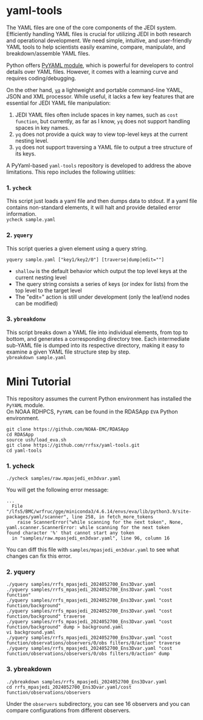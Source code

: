 # yaml-tools

The YAML files are one of the core components of the JEDI system. Efficiently handling YAML files is crucial for utilizing JEDI in both research and operational development. We need simple, intuitive, and user-friendly YAML tools to help scientists easily examine, compare, manipulate, and breakdown/assemble YAML files.

Python offers [PyYAML module](https://pypi.org/project/PyYAML/), which is powerful for developers to control details over YAML files. However, it comes with a learning curve and requires coding/debugging.

On the other hand, [`yq`](https://github.com/mikefarah/yq) a lightweight and portable command-line YAML, JSON and XML processor. While useful, it lacks a few key features that are essential for JEDI YAML file manipulation:   
1. JEDI YAML files often include spaces in key names, such as `cost function`, but currently, as far as I know, `yq` does not support handling spaces in key names.
2. `yq` does not provide a quick way to view top-level keys at the current nesting level.
3. `yq` does not support traversing a YAML file to output a tree structure of its keys.

A PyYaml-based `yaml-tools` repository is developed to address the above limitations. This repo includes the following utilities:
### 1. `ycheck`
This script just loads a yaml file and then dumps data to stdout. If a yaml file contains non-standard elements, it will halt and provide detailed error information.   
`ycheck sample.yaml`
### 2. `yquery`
This script queries a given element using a query string.   
```
yquery sample.yaml ["key1/key2/0"] [traverse|dump|edit=""]
```
- `shallow` is the default behavior which output the top level keys at the current nesting level
- The query string consists a series of keys (or index for lists) from the top level to the target level
- The "edit=" action is still under development (only the leaf/end nodes can be modified)
### 3. `ybreakdonw`
This script breaks down a YAML file into individual elements, from top to bottom, and generates a corresponding directory tree. Each intermediate sub-YAML file is dumped into its respective directory, making it easy to examine a given YAML file structure step by step.   
`ybreakdown sample.yaml`

# Mini Tutorial
This repository assumes the current Python environment has installed the `PyYAML` module.   
On NOAA RDHPCS, `PyYAML` can be found in the RDASApp `EVA` Python environment.
```
git clone https://github.com/NOAA-EMC/RDASApp
cd RDASApp
source ush/load_eva.sh
git clone https://github.com/rrfsx/yaml-tools.git
cd yaml-tools
```
### 1. ycheck
```
./ycheck samples/raw.mpasjedi_en3dvar.yaml
```
You will get the following error message:
```
...
  File "/lfs5/BMC/wrfruc/gge/miniconda3/4.6.14/envs/eva/lib/python3.9/site-packages/yaml/scanner", line 258, in fetch_more_tokens
    raise ScannerError("while scanning for the next token", None,
yaml.scanner.ScannerError: while scanning for the next token
found character '%' that cannot start any token
  in "samples/raw.mpasjedi_en3dvar.yaml", line 96, column 16
```
You can diff this file with `samples/mpasjedi_en3dvar.yaml` to see what changes can fix this error.
### 2. yquery
```
./yquery samples/rrfs_mpasjedi_2024052700_Ens3Dvar.yaml
./yquery samples/rrfs_mpasjedi_2024052700_Ens3Dvar.yaml "cost function"
./yquery samples/rrfs_mpasjedi_2024052700_Ens3Dvar.yaml "cost function/background"
./yquery samples/rrfs_mpasjedi_2024052700_Ens3Dvar.yaml "cost function/background" traverse
./yquery samples/rrfs_mpasjedi_2024052700_Ens3Dvar.yaml "cost function/background" dump > background.yaml
vi background.yaml
./yquery samples/rrfs_mpasjedi_2024052700_Ens3Dvar.yaml "cost function/observations/observers/0/obs filters/0/action" traverse
./yquery samples/rrfs_mpasjedi_2024052700_Ens3Dvar.yaml "cost function/observations/observers/0/obs filters/0/action" dump
```
### 3. ybreakdown
```
./ybreakdown samples/rrfs_mpasjedi_2024052700_Ens3Dvar.yaml
cd rrfs_mpasjedi_2024052700_Ens3Dvar.yaml/cost function/observations/observers
```
Under the `observers` subdirectory, you can see 16 observers and you can compare configurations from different observers.

